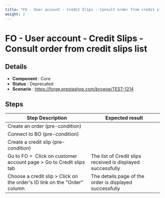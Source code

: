 ```yaml
---
title: "FO - User account - Credit Slips - Consult order from credit slips list"
weight: 2
---
```


# FO - User account - Credit Slips - Consult order from credit slips list
## Details
* **Component** : Core
* **Status** : Deprecated
* **Scenario** : https://forge.prestashop.com/browse/TEST-1214

## Steps
| Step Description | Expected result |
| ----- | ----- |
| Create an order (pre-condition) |  |
| Connect to BO (pre-condition) |  |
| Create a credit slip (pre-condition) |  |
| Go to FO >  Click on customer account page > Go to Credit slips tab | The list of Credit slips received is displayed successfully |
| Choose a credit slip > Click on the order's ID link on the "Order" column | The details page of the order is displayed successfully |